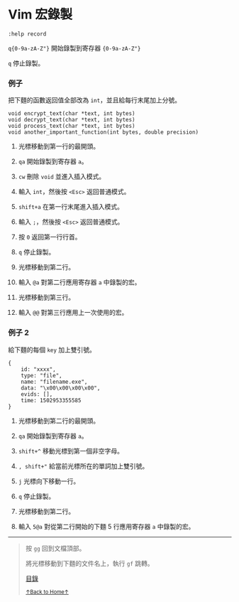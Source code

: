 # Vim 宏錄製

```
:help record
```

`q{0-9a-zA-Z"}` 開始錄製到寄存器 `{0-9a-zA-Z"}`

`q` 停止錄製。

### 例子

把下麵的函數返回值全部改為 `int`，並且給每行末尾加上分號。

```
void encrypt_text(char *text, int bytes)
void decrypt_text(char *text, int bytes)
void process_text(char *text, int bytes)
void another_important_function(int bytes, double precision)
```

1. 光標移動到第一行的最開頭。
2. `qa` 開始錄製到寄存器 `a`。
3. `cw` 刪除 `void` 並進入插入模式。
4. 輸入 `int`，然後按 `<Esc>` 返回普通模式。
5. `shift+a` 在第一行末尾進入插入模式。
6. 輸入 `;`，然後按 `<Esc>` 返回普通模式。
7. 按 `0` 返回第一行行首。
8. `q` 停止錄製。

1. 光標移動到第二行。
2. 輸入 `@a` 對第二行應用寄存器 `a` 中錄製的宏。
3. 光標移動到第三行。
4. 輸入 `@@` 對第三行應用上一次使用的宏。

### 例子 2

給下麵的每個 `key` 加上雙引號。

```
{
    id: "xxxx",
    type: "file",
    name: "filename.exe",
    data: "\x00\x00\x00\x00",
    evids: [],
    time: 1502953355585
}
```

1. 光標移動到第二行的最開頭。
2. `qa` 開始錄製到寄存器 `a`。
3. `shift+^` 移動光標到第一個非空字母。
4. `, shift+"` 給當前光標所在的單詞加上雙引號。
5. `j` 光標向下移動一行。
6. `q` 停止錄製。

1. 光標移動到第二行。
2. 輸入 `5@a` 對從第二行開始的下麵 5 行應用寄存器 `a` 中錄製的宏。

* * *

> 按 `gg` 回到文檔頂部。
>
> 將光標移動到下麵的文件名上，執行 `gf` 跳轉。
>
> [目錄](README.md)
>
> <a href='https://github.com/MDGSF/MyVim'><small>↑Back to Home↑</small></a>

